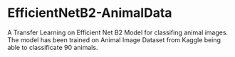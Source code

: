 # EfficientNetB2-AnimalData
A Transfer Learning on Efficient Net B2 Model for classifing animal images. The model has been trained on Animal Image Dataset from Kaggle being able to classificate 90 animals.
